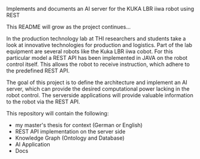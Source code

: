 Implements and documents an AI server for the KUKA LBR iiwa robot using REST

This README will grow as the project continues...

In the production technology lab at THI researchers and students take a look at innovative technologies for production and logistics. Part of the lab equipment are several robots like the Kuka LBR iiwa cobot. For this particular model a REST API has been implemented in JAVA on the robot control itself. This allows the robot to receive instruction, which adhere to the predefined REST API.

The goal of this project is to define the architecture and implement an AI server, which can provide the desired computational power lacking in the robot control. The serverside applications will provide valuable information to the robot via the REST API.

This repository will contain the following:
- my master's thesis for context (German or English)
- REST API implementation on the server side
- Knowledge Graph (Ontology and Database)
- AI Application
- Docs
